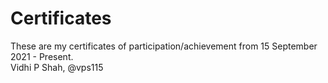 # Certificates
These are my certificates of participation/achievement from 15 September 2021 - Present.  
Vidhi P Shah, @vps115
